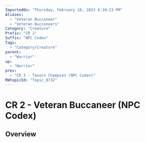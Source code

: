 ```yaml
---
ImportedOn: "Thursday, February 16, 2023 6:10:23 PM"
Aliases:
  - "Veteran Buccaneer"
  - "Veteran Buccaneers"
Category: "Creature"
Prefix: "CR 2"
Suffix: "NPC Codex"
Tags:
  - "Category/Creature"
parent:
  - "Warrior"
up:
  - "Warrior"
prev:
  - "CR 3 - Tavern Champion (NPC Codex)"
RWtopicId: "Topic_8732"
---
```

# CR 2 - Veteran Buccaneer (NPC Codex)
## Overview
